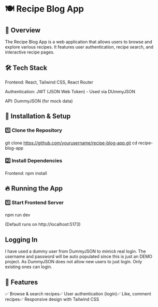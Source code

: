# 🍽️ Recipe Blog App

## 📌 Overview

The Recipe Blog App is a web application that allows users to browse and explore various recipes. It features user authentication, recipe search, and interactive recipe pages.

## 🛠 Tech Stack

Frontend: React, Tailwind CSS, React Router

Authentication: JWT (JSON Web Token) - Used via DUmmyJSON

API: DummyJSON (for mock data)

## 🚀 Installation & Setup

### 1️⃣ Clone the Repository

git clone https://github.com/yourusername/recipe-blog-app.git
cd recipe-blog-app

### 2️⃣ Install Dependencies

Frontend:
npm install

## 🔥 Running the App

### 1️⃣ Start Frontend Server

npm run dev

(Default runs on http://localhost:5173)

## Logging In

I have used a dummy user from DummyJSON to mimick real login. The username and password will be auto populated since this is just an DEMO project. As DummyJSON does not allow new users to just login. Only existing ones can login.

## 📌 Features

✅ Browse & search recipes✅ User authentication (login)✅ Like, comment recipes✅ Responsive design with Tailwind CSS
